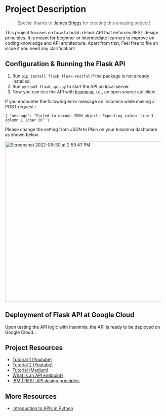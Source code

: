 # Project Description

> Special thanks to [James Briggs](https://www.youtube.com/watch?v=MF75aNH3Gjs) for creating this amazing project!

This project focuses on how to build a Flask API that enforces REST design principles. It is meant for beginner or intermediate learners to improve on coding knowledge and API architecture. Apart from that, Feel free to file an issue if you need any clarification!  

## Configuration & Running the Flask API 
1. Run ```pip install flask flask-restful``` if the package is not already installed.
2. Run ```python3 flask_api.py``` to start the API on local server.
3. Now you can test the API with [Insomnia](https://insomnia.rest/download), i.e., an open source api client.

If you encounter the following error message on Insomnia while making a POST request :

```{ "message": "Failed to decode JSON object: Expecting value: line 1 column 1 (char 0)" }```

Please change the setting from JSON to Plain on your Insomnia dashboard as shown below.

<img width="517" alt="Screenshot 2022-06-30 at 2 59 47 PM" src="https://user-images.githubusercontent.com/79074359/176613130-7d6f16ef-688a-43ec-b891-1d5d4f62db69.png">

## Deployment of Flask API at Google Cloud

Upon testing the API logic with Insomnia, the API is ready to be deployed on Google Cloud...

## Project Resources
- [Tutorial 1 (Youtube)](https://www.youtube.com/watch?v=MF75aNH3Gjs)
- [Tutorial 2 (Youtube)](https://www.youtube.com/watch?v=3fsIcMgUOY8&t=23s)
- [Tutorial (Medium)](https://towardsdatascience.com/the-right-way-to-build-an-api-with-python-cd08ab285f8f)
- [What is an API endpoint?](https://rapidapi.com/blog/api-glossary/endpoint/)
- [IBM | REST API design principles](https://www.ibm.com/sg-en/cloud/learn/rest-apis)

## More Resources
- [Introduction to APIs in Python](https://www.youtube.com/watch?v=g_yMowQikOE)

